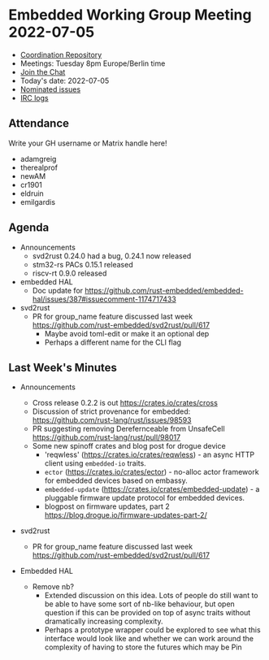 # Embedded Working Group Meeting 2022-07-05

* [Coordination Repository]
* Meetings: Tuesday 8pm Europe/Berlin time
* [Join the Chat]
* Today's date: 2022-07-05
* [Nominated issues](https://github.com/search?q=org%3Arust-embedded+label%3Anominated+is%3Aopen&type=Issues)
* [IRC logs]

[Coordination Repository]: https://github.com/rust-embedded/wg
[Join the Chat]: https://riot.im/app/#/room/#rust-embedded:matrix.org
[IRC logs]: https://libera.irclog.whitequark.org/rust-embedded/2022-07-05

## Attendance

Write your GH username or Matrix handle here!

* adamgreig
* therealprof
* newAM
* cr1901
* eldruin
* emilgardis

## Agenda

* Announcements
    * svd2rust 0.24.0 had a bug, 0.24.1 now released
    * stm32-rs PACs 0.15.1 released
    * riscv-rt 0.9.0 released
* embedded HAL
    * Doc update for https://github.com/rust-embedded/embedded-hal/issues/387#issuecomment-1174717433
* svd2rust
    * PR for group_name feature discussed last week https://github.com/rust-embedded/svd2rust/pull/617
        * Maybe avoid toml-edit or make it an optional dep
        * Perhaps a different name for the CLI flag

## Last Week's Minutes

* Announcements
    * Cross release 0.2.2 is out https://crates.io/crates/cross
    * Discussion of strict provenance for embedded: https://github.com/rust-lang/rust/issues/98593
    * PR suggesting removing Derefernceable from UnsafeCell https://github.com/rust-lang/rust/pull/98017
    * Some new spinoff crates and blog post for drogue device
        * 'reqwless' (https://crates.io/crates/reqwless) - an async HTTP client using `embedded-io` traits.
        * `ector` (https://crates.io/crates/ector) - no-alloc actor framework for embedded devices based on embassy.
        * `embedded-update` (https://crates.io/crates/embedded-update) - a pluggable firmware update protocol for embedded devices.
        * blogpost on firmware updates, part 2 https://blog.drogue.io/firmware-updates-part-2/

* svd2rust
    * PR for group_name feature discussed last week https://github.com/rust-embedded/svd2rust/pull/617
* Embedded HAL
    * Remove nb?
        * Extended discussion on this idea. Lots of people do still want to be able to have some sort of nb-like behaviour, but open question if this can be provided on top of async traits without dramatically increasing complexity.
        * Perhaps a prototype wrapper could be explored to see what this interface would look like and whether we can work around the complexity of having to store the futures which may be Pin
